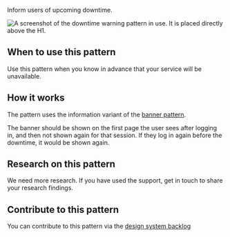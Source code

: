 Inform users of upcoming downtime.

<img src="/public/images/patterns/downtime-warning.png" alt="A screenshot of the downtime warning pattern in use. It is placed directly above the H1." />

## When to use this pattern

Use this pattern when you know in advance that your service will be unavailable.

## How it works

The pattern uses the information variant of the [banner pattern](/components/banner/).

The banner should be shown on the first page the user sees after logging in, and then not shown again for that session. If they log in again before the downtime, it would be shown again.

## Research on this pattern

We need more research. If you have used the support, get in touch to share your research findings.

## Contribute to this pattern

You can contribute to this pattern via the [design system backlog](https://github.com/ministryofjustice/mojdt-design-system-backlog/)
